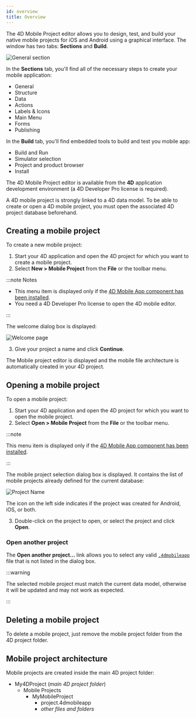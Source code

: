 ```yaml
---
id: overview
title: Overview
---
```



The 4D Mobile Project editor allows you to design, test, and build your native mobile projects for iOS and Android using a graphical interface. The window has two tabs: **Sections** and **Build**.

![General section](img/General-section-4D-for-iOS.png)

In the **Sections** tab, you'll find all of the necessary steps to create your mobile application:

* General
* Structure
* Data
* Actions
* Labels & Icons
* Main Menu
* Forms
* Publishing

In the **Build** tab, you'll find embedded tools to build and test you mobile app:

* Build and Run 
* Simulator selection
* Project and product browser
* Install 

The 4D Mobile Project editor is available from the **4D** application development environment (a 4D Developer Pro license is required). 

A 4D mobile project is strongly linked to a 4D data model. To be able to create or open a 4D mobile project, you must open the associated 4D project database beforehand.  


## Creating a mobile project

To create a new mobile project:

1. Start your 4D application and open the 4D project for which you want to create a mobile project.
2. Select **New > Mobile Project** from the **File** or the toolbar menu.

:::note Notes

- This menu item is displayed only if the [4D Mobile App component has been installed](../getting-started/requirements.md#installation). 
- You need a 4D Developer Pro license to open the 4D mobile editor.

:::

The welcome dialog box is displayed:

![Welcome page](img/welcome-page.png)

3. Give your project a name and click **Continue**.

The Mobile project editor is displayed and the mobile file architecture is automatically created in your 4D project.  

## Opening a mobile project

To open a mobile project:

1. Start your 4D application and open the 4D project for which you want to open the mobile project.
2. Select **Open > Mobile Project** from the **File** or the toolbar menu.

:::note

This menu item is displayed only if the [4D Mobile App component has been installed](../getting-started/requirements.md#installation). 

:::

The mobile project selection dialog box is displayed. It contains the list of mobile projects already defined for the current database:

![Project Name](img/select-project.png)

The icon on the left side indicates if the project was created for Android, iOS, or both. 

3. Double-click on the project to open, or select the project and click **Open**.

### Open another project

The **Open another project...** link allows you to select any valid [`.4dmobileapp`](#mobile-project-architecture) file that is not listed in the dialog box.

:::warning

The selected mobile project must match the current data model, otherwise it will be updated and may not work as expected.

::: 

## Deleting a mobile project

To delete a mobile project, just remove the mobile project folder from the 4D project folder. 


## Mobile project architecture

Mobile projects are created inside the main 4D project folder:

- My4DProject (*main 4D project folder*)
	+ Mobile Projects
		* MyMobileProject
			- project.4dmobileapp
			- *other files and folders*


